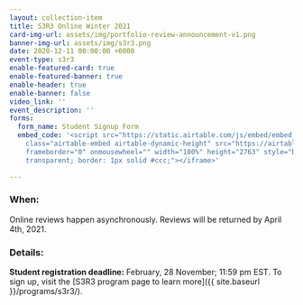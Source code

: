 ```yaml
---
layout: collection-item
title: S3R3 Online Winter 2021
card-img-url: assets/img/portfolio-review-announcement-v1.png
banner-img-url: assets/img/s3r3.png
date: 2020-12-11 00:00:00 +0000
event-type: s3r3
enable-featured-card: true
enable-featured-banner: true
enable-header: true
enable-banner: false
video_link: ''
event_description: ''
forms:
  form_name: Student Signup Form
  embed_code: '<script src="https://static.airtable.com/js/embed/embed_snippet_v1.js"></script><iframe
    class="airtable-embed airtable-dynamic-height" src="https://airtable.com/embed/shrkTKbQ31lnU0Lix?backgroundColor=pink"
    frameborder="0" onmousewheel="" width="100%" height="2763" style="background:
    transparent; border: 1px solid #ccc;"></iframe>'

---
```

### **When:**

Online reviews happen asynchronously. Reviews will be returned by April 4th, 2021.

### **Details:**

**Student registration deadline:** February, 28 November; 11:59 pm EST. To sign up, visit the [S3R3 program page to learn more]({{ site.baseurl }}/programs/s3r3/).